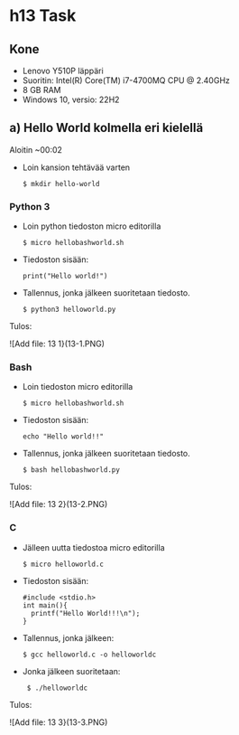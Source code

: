 # h13 Task

## Kone

- Lenovo Y510P läppäri
- Suoritin: Intel(R) Core(TM) i7-4700MQ CPU @ 2.40GHz
- 8 GB RAM
- Windows 10, versio: 22H2

## a) Hello World kolmella eri kielellä

Aloitin ~00:02

- Loin kansion tehtävää varten

      $ mkdir hello-world

### Python 3

- Loin python tiedoston micro editorilla

      $ micro hellobashworld.sh

- Tiedoston sisään:

      print("Hello world!")
      
- Tallennus, jonka jälkeen suoritetaan tiedosto.

      $ python3 helloworld.py 
      
Tulos:

![Add file: 13 1}(13-1.PNG)

### Bash

- Loin tiedoston micro editorilla

      $ micro hellobashworld.sh

- Tiedoston sisään:

      echo "Hello world!!"
      
- Tallennus, jonka jälkeen suoritetaan tiedosto.

      $ bash hellobashworld.py 
      
Tulos:

![Add file: 13 2}(13-2.PNG)

### C

- Jälleen uutta tiedostoa micro editorilla

      $ micro helloworld.c

- Tiedoston sisään:

      #include <stdio.h>
      int main(){
        printf("Hello World!!!\n");
      }
      
- Tallennus, jonka jälkeen:

      $ gcc helloworld.c -o helloworldc 

- Jonka jälkeen suoritetaan:

       $ ./helloworldc 

Tulos:

![Add file: 13 3}(13-3.PNG)
